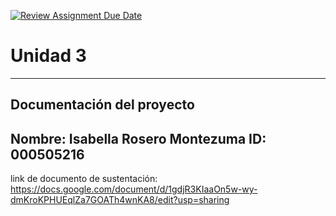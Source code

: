 [![Review Assignment Due Date](https://classroom.github.com/assets/deadline-readme-button-22041afd0340ce965d47ae6ef1cefeee28c7c493a6346c4f15d667ab976d596c.svg)](https://classroom.github.com/a/PehQeuqy)
# Unidad 3
---
## Documentación del proyecto
Nombre: Isabella Rosero Montezuma 
ID:  000505216
---
link de documento de sustentación: https://docs.google.com/document/d/1gdjR3KIaaOn5w-wy-dmKroKPHUEqlZa7GOATh4wnKA8/edit?usp=sharing 

